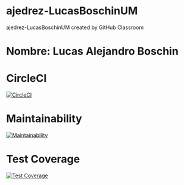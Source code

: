# ajedrez-LucasBoschinUM
ajedrez-LucasBoschinUM created by GitHub Classroom

# Nombre: Lucas Alejandro Boschin

# CircleCI
[![CircleCI](https://dl.circleci.com/status-badge/img/gh/um-computacion-tm/ajedrez-2024-LucasBoschinUM/tree/main.svg?style=svg)](https://dl.circleci.com/status-badge/redirect/gh/um-computacion-tm/ajedrez-2024-LucasBoschinUM/tree/main)

# Maintainability
[![Maintainability](https://api.codeclimate.com/v1/badges/39350fd956fd79caf8cc/maintainability)](https://codeclimate.com/github/um-computacion-tm/ajedrez-2024-LucasBoschinUM/maintainability)

# Test Coverage
[![Test Coverage](https://api.codeclimate.com/v1/badges/39350fd956fd79caf8cc/test_coverage)](https://codeclimate.com/github/um-computacion-tm/ajedrez-2024-LucasBoschinUM/test_coverage)
